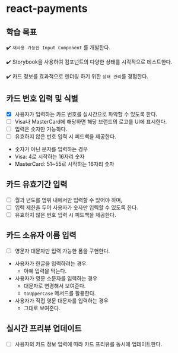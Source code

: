 # react-payments

## 학습 목표

✔️ `재사용 가능한 Input Component` 를 개발한다.

✔️ Storybook을 사용하여 컴포넌트의 다양한 상태를 시각적으로 테스트한다.

✔️ 카드 정보를 효과적으로 렌더링 하기 위한 `상태 관리`를 경험한다.

## 카드 번호 입력 및 식별

- [x] 사용자가 입력하는 카드 번호를 실시간으로 파악할 수 있도록 한다.
- [ ] Visa나 MasterCard에 해당하면 해당 브랜드의 로고를 UI에 표시한다.
- [ ] 입력은 숫자만 가능하다.
- [ ] 유효하지 않은 번호 입력 시 피드백을 제공한다.

- 숫자가 아닌 문자를 입력하는 경우
- Visa: 4로 시작하는 16자리 숫자
- MasterCard: 51~55로 시작하는 16자리 숫자

## 카드 유효기간 입력

- [ ] 월과 년도를 범위 내에서만 입력할 수 있어야 하며,
- [ ] 입력 제한을 두어 사용자가 숫자만 입력할 수 있도록 한다.
- [ ] 유효하지 않은 번호 입력 시 피드백을 제공한다.

## 카드 소유자 이름 입력

- [ ] 영문자 대문자만 입력 가능한 폼을 구현한다.

- 사용자가 한글을 입력하려는 경우
  - 아예 입력을 막는다.
- 사용자가 영문 소문자를 입력하는 경우
  - 대문자로 변경해서 보여준다.
  - `toUpperCase` 메서드를 활용한다.
- 사용자가 직접 영문 대문자를 입력하는 경우
  - 그대로 보여준다.

## 실시간 프리뷰 업데이트

- [ ] 사용자의 카드 정보 입력에 따라 카드 프리뷰를 동시에 업데이트한다.
